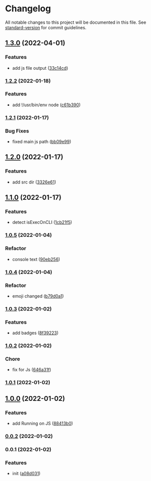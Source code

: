 # Changelog

All notable changes to this project will be documented in this file. See [standard-version](https://github.com/conventional-changelog/standard-version) for commit guidelines.

## [1.3.0](https://github.com/SolidZORO/less-var-to-css-var/compare/v1.2.2...v1.3.0) (2022-04-01)


### Features

* add js file output ([33c14cd](https://github.com/SolidZORO/less-var-to-css-var/commit/33c14cd1b1978d42c3b7a2cb4bb410aa4308a7bf))

### [1.2.2](https://github.com/SolidZORO/less-var-to-css-var/compare/v1.2.1...v1.2.2) (2022-01-18)


### Features

* add !/usr/bin/env node ([c61b390](https://github.com/SolidZORO/less-var-to-css-var/commit/c61b3908765b51139963a1d9c3c4a0be85ec011d))

### [1.2.1](https://github.com/SolidZORO/less-var-to-css-var/compare/v1.2.0...v1.2.1) (2022-01-17)


### Bug Fixes

* fixed main js path ([bb09e99](https://github.com/SolidZORO/less-var-to-css-var/commit/bb09e993b37568365c420179f999085bf0413f66))

## [1.2.0](https://github.com/SolidZORO/less-var-to-css-var/compare/v1.1.0...v1.2.0) (2022-01-17)


### Features

* add src dir ([3326e61](https://github.com/SolidZORO/less-var-to-css-var/commit/3326e61e919b4d08236607870b4e9aa8cc611223))

## [1.1.0](https://github.com/SolidZORO/less-var-to-css-var/compare/v1.0.5...v1.1.0) (2022-01-17)


### Features

* detect isExecOnCLI ([1cb21f5](https://github.com/SolidZORO/less-var-to-css-var/commit/1cb21f573102e563e820d6f4d2a4c33ce3809473))

### [1.0.5](https://github.com/SolidZORO/less-var-to-css-var/compare/v1.0.4...v1.0.5) (2022-01-04)


### Refactor

* console text ([90eb256](https://github.com/SolidZORO/less-var-to-css-var/commit/90eb256cb5328935e5b2528f2c439bc39df75a44))

### [1.0.4](https://github.com/SolidZORO/less-var-to-css-var/compare/v1.0.3...v1.0.4) (2022-01-04)


### Refactor

* emoji changed ([b79d0a1](https://github.com/SolidZORO/less-var-to-css-var/commit/b79d0a1f0058484c37a5bfa547dc7ae1ae806d3b))

### [1.0.3](https://github.com/SolidZORO/less-var-to-css-var/compare/v1.0.2...v1.0.3) (2022-01-02)


### Features

* add badges ([8f39223](https://github.com/SolidZORO/less-var-to-css-var/commit/8f39223db13eb1078efa33f4e3b07765ef8b05a0))

### [1.0.2](https://github.com/SolidZORO/less-var-to-css-var/compare/v1.0.1...v1.0.2) (2022-01-02)


### Chore

* fix for Js ([646a31f](https://github.com/SolidZORO/less-var-to-css-var/commit/646a31f95904239b81224ab142781dee9a662fd7))

### [1.0.1](https://github.com/SolidZORO/less-var-to-css-var/compare/v1.0.0...v1.0.1) (2022-01-02)

## [1.0.0](https://github.com/SolidZORO/less-var-to-css-var/compare/v0.0.2...v1.0.0) (2022-01-02)


### Features

* add Running on JS ([88413b0](https://github.com/SolidZORO/less-var-to-css-var/commit/88413b09daa297f2bdd60c29dfa47638b70447c6))

### [0.0.2](https://github.com/SolidZORO/less-var-to-css-var/compare/v0.0.1...v0.0.2) (2022-01-02)

### 0.0.1 (2022-01-02)


### Features

* init ([a08d031](https://github.com/SolidZORO/less-var-to-css-var/commit/a08d031698156e8448d99d18b2d083e9810fe915))
